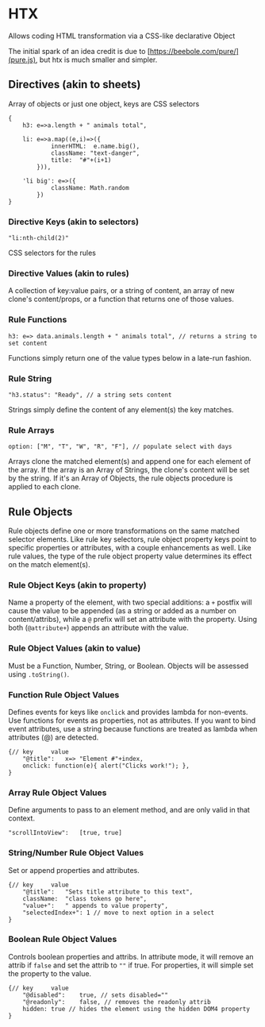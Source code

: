 # HTX
Allows coding HTML transformation via a CSS-like declarative Object

The initial spark of an idea credit is due to [https://beebole.com/pure/](pure.js), but htx is much smaller and simpler.

## Directives (akin to sheets)


Array of objects or just one object, keys are CSS selectors

```
{
	h3: e=>a.length + " animals total",
  
   	li: e=>a.map((e,i)=>({
			innerHTML:	e.name.big(), 
			className: "text-danger",
			title: 	"#"+(i+1)
		})),
		
  	'li big': e=>({ 
			className: Math.random
		}) 
}

```


### Directive Keys (akin to selectors)


```
"li:nth-child(2)"
```


CSS selectors for the rules

### Directive Values (akin to rules)


A collection of key:value pairs, or a string of content, an array of new clone's content/props, or a function that returns one of those values.

### Rule Functions


```
h3: e=> data.animals.length + " animals total", // returns a string to set content
```


Functions simply return one of the value types below in a late-run fashion.

### Rule String


```
"h3.status": "Ready", // a string sets content
```


Strings simply define the content of any element(s) the key matches.

### Rule Arrays


```
option: ["M", "T", "W", "R", "F"], // populate select with days
```


Arrays clone the matched element(s) and append one for each element of the array. If the array is an Array of Strings, the clone's content will be set by the string. If it's an Array of Objects, the rule objects procedure is applied to each clone.

## Rule Objects


Rule objects define one or more transformations on the same matched selector elements. Like rule key selectors, rule object property keys point to specific properties or attributes, with a couple enhancements as well. Like rule values, the type of the rule object property value determines its effect on the match element(s).

### Rule Object Keys (akin to property)


Name a property of the element, with two special additions: a `+` postfix will cause the value to be appended (as a string or added as a number on content/attribs), while a `@` prefix will set an attribute with the property. Using both (`@attribute+`) appends an attribute with the value.

### Rule Object Values (akin to value)


Must be a Function, Number, String, or Boolean. Objects will be assessed using `.toString()`.

### Function Rule Object Values


Defines events for keys like `onclick` and provides lambda for non-events. Use functions for events as properties, not as attributes. If you want to bind event attributes, use a string because functions are treated as lambda when attributes (@) are detected.

```
{//	key		value	
	"@title":	x=> "Element #"+index,
	onclick: function(e){ alert("Clicks work!"); },
}
```


### Array Rule Object Values


Define arguments to pass to an element method, and are only valid in that context.

```
"scrollIntoView":	[true, true]
```


### String/Number Rule Object Values


Set or append properties and attributes.

```
{//	key		value	
	"@title":	"Sets title attribute to this text",
	className:	"class tokens go here",
	"value+":	" appends to value property",
	"selectedIndex+": 1 // move to next option in a select
}
```


### Boolean Rule Object Values


Controls boolean properties and attribs. In attribute mode, it will remove an attrib if `false` and set the attrib to `""` if true. For properties, it will simple set the property to the value.

```
{//	key		value	
	"@disabled":	true, // sets disabled=""
	"@readonly":	false, // removes the readonly attrib
	hidden:	true // hides the element using the hidden DOM4 property
}
```

